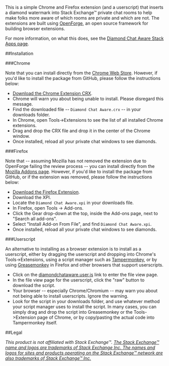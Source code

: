 This is a simple Chrome and Firefox extension (and a userscript) that inserts a diamond watermark into Stack Exchange™ private chat rooms to help make folks more aware of which rooms are private and which are not. The extensions are built using [OpenForge](https://github.com/trigger-corp/browser-extensions), an open source framework for building browser extensions. 

For more information, on what this does, see the [Diamond Chat Aware Stack Apps page](http://stackapps.com/q/4862/4812).


##Installation

###Chrome

Note that you can install directly from the [Chrome Web Store](https://chrome.google.com/webstore/detail/diamond-chat-aware/idcnhgnojajmgfngnkfalkadpfpkacnk). However, if you'd like to install the package from GitHub, please follow the instructions below: 

- [Download the Chrome Extension CRX](https://github.com/jamesmortensen/diamond-chat-aware/blob/master/release/chrome/Diamond%20Chat%20Aware.crx?raw=true).
- Chrome will warn you about being unable to install. Please disregard this message.
- Find the downloaded file -- `Diamond Chat Aware.crx` -- in your downloads folder.
- In Chrome, open Tools->Extensions to see the list of all installed Chrome extensions.
- Drag and drop the CRX file and drop it in the center of the Chrome window.
- Once installed, reload all your private chat windows to see diamonds.


###Firefox

Note that -- assuming Mozilla has not removed the extension due to OpenForge failing the review process -- you can install directly from the [Mozilla Addons page](https://addons.mozilla.org/en-US/firefox/addon/diamondchat/). However, if you'd like to install the package from GitHub, or if the extension was removed, please follow the instructions below: 

- [Download the Firefox Extension](https://github.com/jamesmortensen/diamond-chat-aware/blob/master/release/firefox/Diamond%20Chat%20Aware.xpi?raw=true).
- Download the XPI.
- Locate the `Diamond Chat Aware.xpi` in your downloads file.
- In Firefox, open Tools -> Add-ons.
- Click the Gear drop-down at the top, inside the Add-ons page, next to "Search all add-ons".
- Select "Install Add-on From File", and find `Diamond Chat Aware.xpi`.
- Once installed, reload all your private chat windows to see diamonds.


###Userscript

An alternative to installing as a browser extension is to install as a userscript, either by dragging the userscript and dropping into Chrome's Tools->Extensions, using a script manager such as [Tampermonkey](https://chrome.google.com/webstore/detail/tampermonkey/dhdgffkkebhmkfjojejmpbldmpobfkfo?hl=en), or by using [Greasemonkey](https://addons.mozilla.org/en-US/firefox/addon/greasemonkey/) in Firefox and other browsers that support userscripts.

- Click on the [diamondchataware.user.js](https://github.com/jamesmortensen/diamond-chat-aware/blob/master/userscript/diamondchataware.user.js) link to enter the file view page. 
- In the file view page for the userscript, click the "raw" button to download the script.
- Your browser -- especially Chrome/Chromium -- may warn you about not being able to install userscripts. Ignore the warning.
- Look for the script in your downloads folder, and use whatever method your script manager uses to install the script. In many cases, you can simply drag and drop the script into Greasemonkey or the Tools->Extension page of Chrome, or by copy/pasting the actual code into Tampermonkey itself.


##Legal

*This product is not affiliated with Stack Exchange™. [The Stack Exchange™ name and logos are trademarks of Stack Exchange Inc. The names and logos for sites and products operating on the Stack Exchange™ network are also trademarks of Stack Exchange™ Inc.](http://stackexchange.com/legal/trademark-guidance)*
